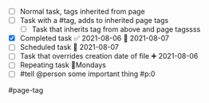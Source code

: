* [ ] Normal task, tags inherited from page
* [ ] Task with a #tag, adds to inherited page tags
	* [ ] Task that inherits tag from above and page tagssss
* [x] Completed task ✅ 2021-08-06 📅 2021-08-07
* [ ] Scheduled task 📅  2021-08-07
* [ ] Task that overrides creation date of file ➕ 2021-08-06
* [ ] Repeating task 🔁Mondays
* [ ] #tell @person some important thing #p:0

#page-tag